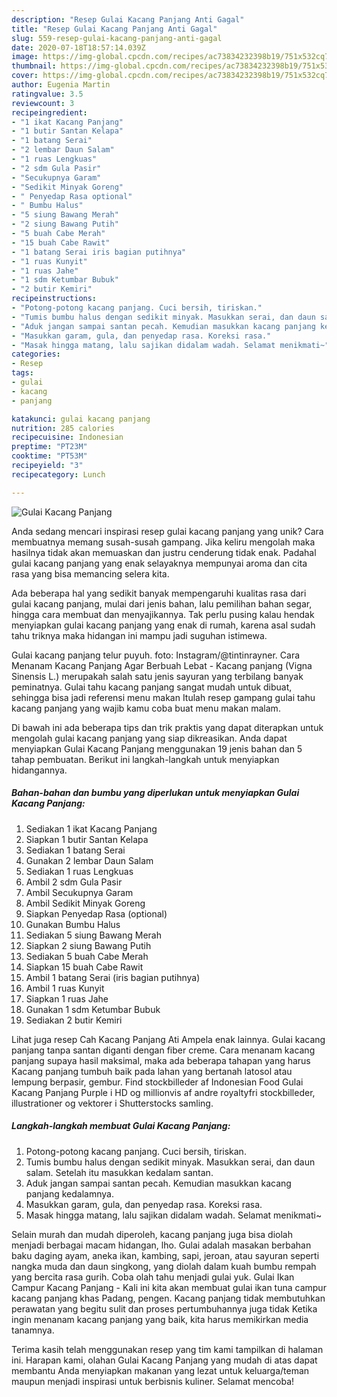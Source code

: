 ```yaml
---
description: "Resep Gulai Kacang Panjang Anti Gagal"
title: "Resep Gulai Kacang Panjang Anti Gagal"
slug: 559-resep-gulai-kacang-panjang-anti-gagal
date: 2020-07-18T18:57:14.039Z
image: https://img-global.cpcdn.com/recipes/ac73834232398b19/751x532cq70/gulai-kacang-panjang-foto-resep-utama.jpg
thumbnail: https://img-global.cpcdn.com/recipes/ac73834232398b19/751x532cq70/gulai-kacang-panjang-foto-resep-utama.jpg
cover: https://img-global.cpcdn.com/recipes/ac73834232398b19/751x532cq70/gulai-kacang-panjang-foto-resep-utama.jpg
author: Eugenia Martin
ratingvalue: 3.5
reviewcount: 3
recipeingredient:
- "1 ikat Kacang Panjang"
- "1 butir Santan Kelapa"
- "1 batang Serai"
- "2 lembar Daun Salam"
- "1 ruas Lengkuas"
- "2 sdm Gula Pasir"
- "Secukupnya Garam"
- "Sedikit Minyak Goreng"
- " Penyedap Rasa optional"
- " Bumbu Halus"
- "5 siung Bawang Merah"
- "2 siung Bawang Putih"
- "5 buah Cabe Merah"
- "15 buah Cabe Rawit"
- "1 batang Serai iris bagian putihnya"
- "1 ruas Kunyit"
- "1 ruas Jahe"
- "1 sdm Ketumbar Bubuk"
- "2 butir Kemiri"
recipeinstructions:
- "Potong-potong kacang panjang. Cuci bersih, tiriskan."
- "Tumis bumbu halus dengan sedikit minyak. Masukkan serai, dan daun salam. Setelah itu masukkan kedalam santan."
- "Aduk jangan sampai santan pecah. Kemudian masukkan kacang panjang kedalamnya."
- "Masukkan garam, gula, dan penyedap rasa. Koreksi rasa."
- "Masak hingga matang, lalu sajikan didalam wadah. Selamat menikmati~"
categories:
- Resep
tags:
- gulai
- kacang
- panjang

katakunci: gulai kacang panjang 
nutrition: 285 calories
recipecuisine: Indonesian
preptime: "PT23M"
cooktime: "PT53M"
recipeyield: "3"
recipecategory: Lunch

---
```



![Gulai Kacang Panjang](https://img-global.cpcdn.com/recipes/ac73834232398b19/751x532cq70/gulai-kacang-panjang-foto-resep-utama.jpg)

Anda sedang mencari inspirasi resep gulai kacang panjang yang unik? Cara membuatnya memang susah-susah gampang. Jika keliru mengolah maka hasilnya tidak akan memuaskan dan justru cenderung tidak enak. Padahal gulai kacang panjang yang enak selayaknya mempunyai aroma dan cita rasa yang bisa memancing selera kita.

Ada beberapa hal yang sedikit banyak mempengaruhi kualitas rasa dari gulai kacang panjang, mulai dari jenis bahan, lalu pemilihan bahan segar, hingga cara membuat dan menyajikannya. Tak perlu pusing kalau hendak menyiapkan gulai kacang panjang yang enak di rumah, karena asal sudah tahu triknya maka hidangan ini mampu jadi suguhan istimewa.

Gulai kacang panjang telur puyuh. foto: Instagram/@tintinrayner. Cara Menanam Kacang Panjang Agar Berbuah Lebat - Kacang panjang (Vigna Sinensis L.) merupakah salah satu jenis sayuran yang terbilang banyak peminatnya. Gulai tahu kacang panjang sangat mudah untuk dibuat, sehingga bisa jadi referensi menu makan Itulah resep gampang gulai tahu kacang panjang yang wajib kamu coba buat menu makan malam.


Di bawah ini ada beberapa tips dan trik praktis yang dapat diterapkan untuk mengolah gulai kacang panjang yang siap dikreasikan. Anda dapat menyiapkan Gulai Kacang Panjang menggunakan 19 jenis bahan dan 5 tahap pembuatan. Berikut ini langkah-langkah untuk menyiapkan hidangannya.

<!--inarticleads1-->

##### Bahan-bahan dan bumbu yang diperlukan untuk menyiapkan Gulai Kacang Panjang:

1. Sediakan 1 ikat Kacang Panjang
1. Siapkan 1 butir Santan Kelapa
1. Sediakan 1 batang Serai
1. Gunakan 2 lembar Daun Salam
1. Sediakan 1 ruas Lengkuas
1. Ambil 2 sdm Gula Pasir
1. Ambil Secukupnya Garam
1. Ambil Sedikit Minyak Goreng
1. Siapkan  Penyedap Rasa (optional)
1. Gunakan  Bumbu Halus
1. Sediakan 5 siung Bawang Merah
1. Siapkan 2 siung Bawang Putih
1. Sediakan 5 buah Cabe Merah
1. Siapkan 15 buah Cabe Rawit
1. Ambil 1 batang Serai (iris bagian putihnya)
1. Ambil 1 ruas Kunyit
1. Siapkan 1 ruas Jahe
1. Gunakan 1 sdm Ketumbar Bubuk
1. Sediakan 2 butir Kemiri


Lihat juga resep Cah Kacang Panjang Ati Ampela enak lainnya. Gulai kacang panjang tanpa santan diganti dengan fiber creme. Cara menanam kacang panjang supaya hasil maksimal, maka ada beberapa tahapan yang harus Kacang panjang tumbuh baik pada lahan yang bertanah latosol atau lempung berpasir, gembur. Find stockbilleder af Indonesian Food Gulai Kacang Panjang Purple i HD og millionvis af andre royaltyfri stockbilleder, illustrationer og vektorer i Shutterstocks samling. 

<!--inarticleads2-->

##### Langkah-langkah membuat Gulai Kacang Panjang:

1. Potong-potong kacang panjang. Cuci bersih, tiriskan.
1. Tumis bumbu halus dengan sedikit minyak. Masukkan serai, dan daun salam. Setelah itu masukkan kedalam santan.
1. Aduk jangan sampai santan pecah. Kemudian masukkan kacang panjang kedalamnya.
1. Masukkan garam, gula, dan penyedap rasa. Koreksi rasa.
1. Masak hingga matang, lalu sajikan didalam wadah. Selamat menikmati~


Selain murah dan mudah diperoleh, kacang panjang juga bisa diolah menjadi berbagai macam hidangan, lho. Gulai adalah masakan berbahan baku daging ayam, aneka ikan, kambing, sapi, jeroan, atau sayuran seperti nangka muda dan daun singkong, yang diolah dalam kuah bumbu rempah yang bercita rasa gurih. Coba olah tahu menjadi gulai yuk. Gulai Ikan Campur Kacang Panjang - Kali ini kita akan membuat gulai ikan tuna campur kacang panjang khas Padang, pengen. Kacang panjang tidak membutuhkan perawatan yang begitu sulit dan proses pertumbuhannya juga tidak Ketika ingin menanam kacang panjang yang baik, kita harus memikirkan media tanamnya. 

Terima kasih telah menggunakan resep yang tim kami tampilkan di halaman ini. Harapan kami, olahan Gulai Kacang Panjang yang mudah di atas dapat membantu Anda menyiapkan makanan yang lezat untuk keluarga/teman maupun menjadi inspirasi untuk berbisnis kuliner. Selamat mencoba!
